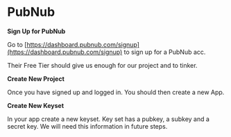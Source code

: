 # PubNub

**Sign Up for PubNub**

Go to [https://dashboard.pubnub.com/signup](https://dashboard.pubnub.com/signup) to sign up for a PubNub acc.

Their Free Tier should give us enough for our project and to tinker.

**Create New Project**

Once you have signed up and logged in. You should then create a new App.

**Create New Keyset**

In your app create a new keyset. Key set has a pubkey, a subkey and a secret key. We will need this information in future steps.

